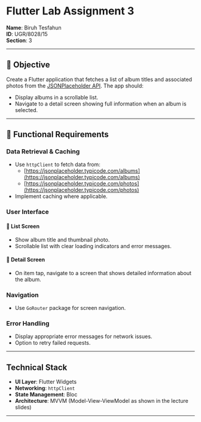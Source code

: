 # Flutter Lab Assignment 3

**Name**: Biruh Tesfahun  
**ID**: UGR/8028/15  
**Section**: 3  

---

## 📌 Objective

Create a Flutter application that fetches a list of album titles and associated photos from the [JSONPlaceholder API](https://jsonplaceholder.typicode.com). The app should:

- Display albums in a scrollable list.
- Navigate to a detail screen showing full information when an album is selected.

---

## 🧩 Functional Requirements

### Data Retrieval & Caching

- Use `httpClient` to fetch data from:
  - [https://jsonplaceholder.typicode.com/albums](https://jsonplaceholder.typicode.com/albums)
  - [https://jsonplaceholder.typicode.com/photos](https://jsonplaceholder.typicode.com/photos)
- Implement caching where applicable.

### User Interface

#### 🔹 List Screen

- Show album title and thumbnail photo.
- Scrollable list with clear loading indicators and error messages.

#### 🔹 Detail Screen

- On item tap, navigate to a screen that shows detailed information about the album.

### Navigation

- Use `GoRouter` package for screen navigation.

### Error Handling

- Display appropriate error messages for network issues.
- Option to retry failed requests.

---

## Technical Stack

- **UI Layer**: Flutter Widgets
- **Networking**: `httpClient`
- **State Management**: Bloc
- **Architecture**: MVVM (Model-View-ViewModel as shown in the lecture slides)

---

